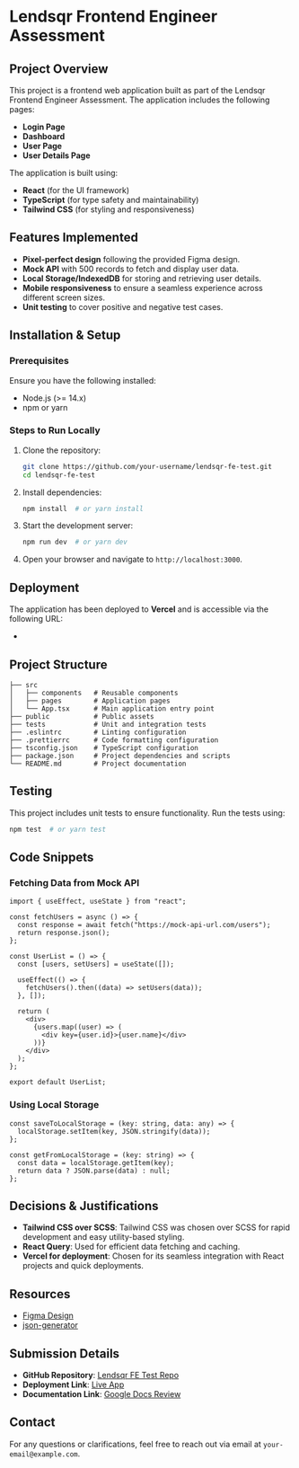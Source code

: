 # Lendsqr Frontend Engineer Assessment

## Project Overview

This project is a frontend web application built as part of the Lendsqr Frontend Engineer Assessment. The application includes the following pages:

- **Login Page**
- **Dashboard**
- **User Page**
- **User Details Page**

The application is built using:

- **React** (for the UI framework)
- **TypeScript** (for type safety and maintainability)
- **Tailwind CSS** (for styling and responsiveness)

## Features Implemented

- **Pixel-perfect design** following the provided Figma design.
- **Mock API** with 500 records to fetch and display user data.
- **Local Storage/IndexedDB** for storing and retrieving user details.
- **Mobile responsiveness** to ensure a seamless experience across different screen sizes.
- **Unit testing** to cover positive and negative test cases.

## Installation & Setup

### Prerequisites

Ensure you have the following installed:

- Node.js (>= 14.x)
- npm or yarn

### Steps to Run Locally

1. Clone the repository:
   ```sh
   git clone https://github.com/your-username/lendsqr-fe-test.git
   cd lendsqr-fe-test
   ```
2. Install dependencies:
   ```sh
   npm install  # or yarn install
   ```
3. Start the development server:
   ```sh
   npm run dev  # or yarn dev
   ```
4. Open your browser and navigate to `http://localhost:3000`.

## Deployment

The application has been deployed to **Vercel** and is accessible via the following URL:

-

## Project Structure

```
├── src
│   ├── components   # Reusable components
│   ├── pages        # Application pages
│   └── App.tsx      # Main application entry point
├── public           # Public assets
├── tests            # Unit and integration tests
├── .eslintrc        # Linting configuration
├── .prettierrc      # Code formatting configuration
├── tsconfig.json    # TypeScript configuration
├── package.json     # Project dependencies and scripts
└── README.md        # Project documentation
```

## Testing

This project includes unit tests to ensure functionality. Run the tests using:

```sh
npm test  # or yarn test
```

## Code Snippets

### Fetching Data from Mock API

```tsx
import { useEffect, useState } from "react";

const fetchUsers = async () => {
  const response = await fetch("https://mock-api-url.com/users");
  return response.json();
};

const UserList = () => {
  const [users, setUsers] = useState([]);

  useEffect(() => {
    fetchUsers().then((data) => setUsers(data));
  }, []);

  return (
    <div>
      {users.map((user) => (
        <div key={user.id}>{user.name}</div>
      ))}
    </div>
  );
};

export default UserList;
```

### Using Local Storage

```tsx
const saveToLocalStorage = (key: string, data: any) => {
  localStorage.setItem(key, JSON.stringify(data));
};

const getFromLocalStorage = (key: string) => {
  const data = localStorage.getItem(key);
  return data ? JSON.parse(data) : null;
};
```

## Decisions & Justifications

- **Tailwind CSS over SCSS**: Tailwind CSS was chosen over SCSS for rapid development and easy utility-based styling.
- **React Query**: Used for efficient data fetching and caching.
- **Vercel for deployment**: Chosen for its seamless integration with React projects and quick deployments.

## Resources

- [Figma Design](https://www.figma.com/file/ZKILoCoIoy1IESdBpq3GNC/FrontendTesting?node-id=5530%3A0)
- [json-generator](https://json-generator.com/)

## Submission Details

- **GitHub Repository**: [Lendsqr FE Test Repo](https://github.com/your-username/lendsqr-fe-test)
- **Deployment Link**: [Live App](https://your-name-lendsqr-fe-test.vercel.app)
- **Documentation Link**: [Google Docs Review](https://docs.google.com/your-document-link)

## Contact

For any questions or clarifications, feel free to reach out via email at `your-email@example.com`.
